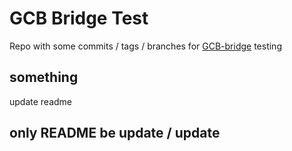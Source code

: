# GCB Bridge Test
Repo with some commits / tags / branches for [GCB-bridge](https://github.com/NeoJRotary/GCB-bridge) testing

## something
update readme

## only README be update / update